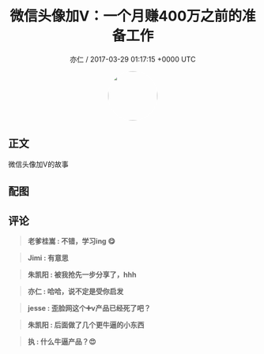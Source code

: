 <h1 align="center">微信头像加V：一个月赚400万之前的准备工作</h1>
<p align="center">
    <a>亦仁 / 2017-03-29 01:17:15 &#43;0000 UTC</a>
</p>

<div align="center">
    <img src="https://images.zsxq.com/Fn3NQqCN8nuGF86yZPXSbEsl0mb3?e=1590940799&amp;token=kIxbL07-8jAj8w1n4s9zv64FuZZNEATmlU_Vm6zD:pfbNc8W3hS0oYG_hyXXh_rHMHuc=" width="100" height="100" style="border:1px solid;border-radius:50%; color:#ffffff"/>
</div>

## 正文

<div>
微信头像加V的故事

</div>

## 配图
<div class="image" align="center">

</div>

## 评论

<div align="left">
<div>

<blockquote >
<span> <strong>老爹桂嵩 : 不错，学习ing 😋 </strong></span>
</blockquote>

<blockquote >
<span> <strong>Jimi : 有意思 </strong></span>
</blockquote>

<blockquote >
<span> <strong>朱凯阳 : 被我抢先一步分享了，hhh </strong></span>
</blockquote>

<blockquote >
<span> <strong>亦仁 : 哈哈，说不定是受你启发 </strong></span>
</blockquote>

<blockquote >
<span> <strong>jesse : 歪脸网这个➕v产品已经死了吧？ </strong></span>
</blockquote>

<blockquote >
<span> <strong>朱凯阳 : 后面做了几个更牛逼的小东西 </strong></span>
</blockquote>

<blockquote >
<span> <strong>执 : 什么牛逼产品？😍 </strong></span>
</blockquote>

</div>
</div>